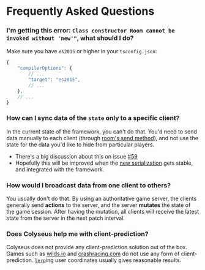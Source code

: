 # Frequently Asked Questions

### I'm getting this error: `Class constructor Room cannot be invoked without 'new'"`, what should I do?

Make sure you have `es2015` or higher in your `tsconfig.json`:

```javascript
{
    "compilerOptions": {
        // ...
        "target": "es2015",
        // ...
    },
    // ...
}
```

### How can I sync data of the `state` only to a specific client?

In the current state of the framework, you can't do that. You'd need to send data manually to each client (through [room's send method](/api-room/#send-client-)), and not use the state for the data you'd like to hide from particular players.

- There's a big discussion about this on issue [#59](https://github.com/colyseus/colyseus/issues/59)
- Hopefully this will be improved when the [new serialization](https://github.com/colyseus/schema) gets stable, and integrated with the framework.

### How would I broadcast data from one client to others?

You usually don't do that. By using an authoritative game server, the clients generally send **actions** to the server, and the server **mutates** the state of the game session. After having the mutation, all clients will receive the latest state from the server in the next patch interval.

### Does Colyseus help me with client-prediction?

Colyseus does not provide any client-prediction solution out of the box. Games such as [wilds.io](http://wilds.io/) and [crashracing.com](https://crashracing.com/) do not use any form of client-prediction. [`lerp`](http://gamestd.io/mathf/globals.html#lerp)ing user coordinates usually gives reasonable results.

